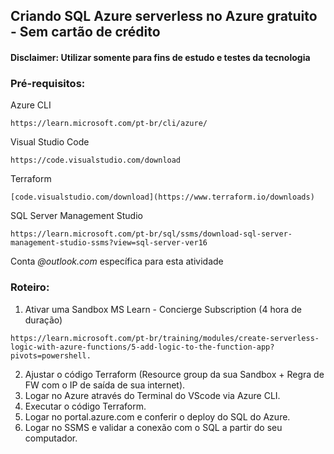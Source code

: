 ## Criando SQL Azure serverless no Azure gratuito - Sem cartão de crédito
#### Disclaimer: Utilizar somente para fins de estudo e testes da tecnologia

### Pré-requisitos:

Azure CLI
```(shell)
https://learn.microsoft.com/pt-br/cli/azure/
```
Visual Studio Code
```(shell)
https://code.visualstudio.com/download
```
Terraform
```(shell)
[code.visualstudio.com/download](https://www.terraform.io/downloads)
```
SQL Server Management Studio
```(shell)
https://learn.microsoft.com/pt-br/sql/ssms/download-sql-server-management-studio-ssms?view=sql-server-ver16
```
Conta _@outlook.com_ específica para esta atividade


### Roteiro:

1. Ativar uma Sandbox MS Learn - Concierge Subscription (4 hora de duração)
```(shell)
https://learn.microsoft.com/pt-br/training/modules/create-serverless-logic-with-azure-functions/5-add-logic-to-the-function-app?pivots=powershell.
```
2. Ajustar o código Terraform (Resource group da sua Sandbox + Regra de FW com o IP de saída de sua internet).
3. Logar no Azure através do Terminal do VScode via Azure CLI.
4. Executar o código Terraform.
5. Logar no portal.azure.com e conferir o deploy do SQL do Azure.
6. Logar no SSMS e validar a conexão com o SQL a partir do seu computador.

